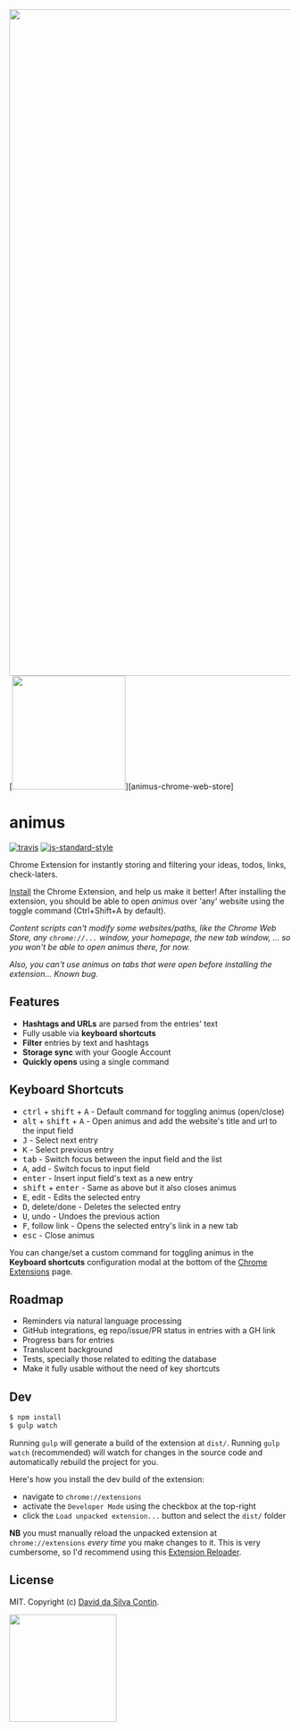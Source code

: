 <div style="text-align:center"><img src="https://github.com/dasilvacontin/animus/raw/master/screenshots/demo.png" width="1191"></div>
[<img src="http://kerrick.github.io/Mostly-Harmless/images/ss_webstore.png" width="203">][animus-chrome-web-store]

# animus

[![travis][travis-image]][travis-url]
[![js-standard-style][standard-image]][standard-url]

[travis-image]: https://travis-ci.org/dasilvacontin/animus.svg?style=flat
[travis-url]: https://travis-ci.org/dasilvacontin/animus
[standard-image]: https://img.shields.io/badge/code%20style-standard-brightgreen.svg?style=flat
[standard-url]: https://github.com/feross/standard

Chrome Extension for instantly storing and filtering your ideas, todos, links, check-laters.

[Install][animus-chrome-web-store] the Chrome Extension, and help us make it better! After installing the extension, you should be able to open *animus* over 'any' website using the toggle command (Ctrl+Shift+A by default).

*Content scripts can't modify some websites/paths, like the Chrome Web Store, any `chrome://...` window, your homepage, the new tab window, ... so you won't be able to open animus there, for now.*

*Also, you can't use animus on tabs that were open before installing the extension... Known bug.*

## Features

- **Hashtags and URLs** are parsed from the entries' text
- Fully usable via **keyboard shortcuts**
- **Filter** entries by text and hashtags
- **Storage sync** with your Google Account
- **Quickly opens** using a single command

## Keyboard Shortcuts

- <kbd>ctrl</kbd> + <kbd>shift</kbd> + <kbd>A</kbd> - Default command for toggling animus (open/close)
- <kbd>alt</kbd> + <kbd>shift</kbd> + <kbd>A</kbd> - Open animus and add the website's title and url to the input field
- <kbd>J</kbd> - Select next entry
- <kbd>K</kbd> - Select previous entry
- <kbd>tab</kbd> - Switch focus between the input field and the list
- <kbd>A</kbd>, add - Switch focus to input field
- <kbd>enter</kbd> - Insert input field's text as a new entry
- <kbd>shift</kbd> + <kbd>enter</kbd> - Same as above but it also closes animus
- <kbd>E</kbd>, edit - Edits the selected entry
- <kbd>D</kbd>, delete/done - Deletes the selected entry
- <kbd>U</kbd>, undo - Undoes the previous action
- <kbd>F</kbd>, follow link - Opens the selected entry's link in a new tab
- <kbd>esc</kbd> - Close animus

You can change/set a custom command for toggling animus in the **Keyboard shortcuts** configuration modal at the bottom of the [Chrome Extensions](chrome://extensions/) page.

## Roadmap

- Reminders via natural language processing
- GitHub integrations, eg repo/issue/PR status in entries with a GH link
- Progress bars for entries
- Translucent background
- Tests, specially those related to editing the database
- Make it fully usable without the need of key shortcuts

## Dev

```bash
$ npm install
$ gulp watch
```

Running `gulp` will generate a build of the extension at `dist/`. Running
`gulp watch` (recommended) will watch for changes in the source code and
automatically rebuild the project for you.

Here's how you install the dev build of the extension:

* navigate to `chrome://extensions`
* activate the `Developer Mode` using the checkbox at the top-right
* click the `Load unpacked extension...` button and select the `dist/` folder

**NB** you must manually reload the unpacked extension at `chrome://extensions`
_every time_ you make changes to it. This is very cumbersome, so I'd recommend
using this [Extension Reloader](https://chrome.google.com/webstore/detail/extensions-reloader/fimgfedafeadlieiabdeeaodndnlbhid).

## License

MIT. Copyright (c) [David da Silva Contin](http://dasilvacont.in).

<img src="https://github.com/dasilvacontin/animus/raw/master/app/img/logo384.png" width="192">

[animus-chrome-web-store]: https://chrome.google.com/webstore/detail/animus/hhlengghgfcjkfkfaocfnimlhnkjddch
